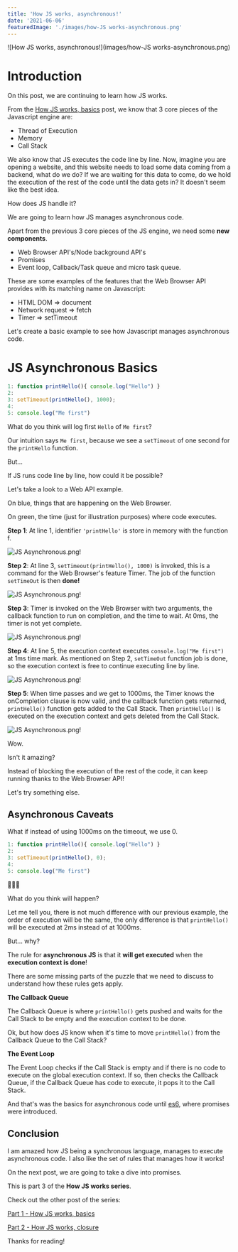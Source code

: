 ```yaml
---
title: 'How JS works, asynchronous!'
date: '2021-06-06'
featuredImage: './images/how-JS works-asynchronous.png'
---
```


![How JS works, asynchronous!](images/how-JS works-asynchronous.png)

# Introduction

On this post, we are continuing to learn how JS works. 

From the [How JS works, basics](https://danielgg.com/how-javascript-works-basically//)
post, we know that 3 core pieces of the Javascript engine are:

-   Thread of Execution
-   Memory
-   Call Stack

We also know that JS executes the code line by line.
Now, imagine you are opening a website, and this website needs to load some data coming from a backend, what do we do?
If we are waiting for this data to come, do we hold the execution of the rest of the code until the data gets in?
It doesn't seem like the best idea.

How does JS handle it?

We are going to learn how JS manages asynchronous code.

Apart from the previous 3 core pieces of the JS engine, we need some <b>new components</b>.
- Web Browser API's/Node background API's
- Promises
- Event loop, Callback/Task queue and micro task queue.

These are some examples of the features that the Web Browser API provides with its matching name on Javascript:

- HTML DOM => document
- Network request => fetch
- Timer => setTimeout

Let's create a basic example to see how Javascript manages asynchronous code.

# JS Asynchronous Basics

```javascript
1: function printHello(){ console.log("Hello") }
2:
3: setTimeout(printHello(), 1000);
4:
5: console.log("Me first")
```

What do you think will log first `Hello` of `Me first`?

Our intuition says `Me first`, because we see a `setTimeout` of one second for the `printHello` function.

But...

If JS runs code line by line, how could it be possible?

Let's take a look to a Web API example.

On blue, things that are happening on the Web Browser.

On green, the time (just for illustration purposes) where code executes.


 
<b>Step 1</b>: At line 1, identifier `'printHello'` is store in memory with the function f.

![JS Asynchronous.png!](images/how-Javascript-handles-Asynchronous-Code1.png)


<b>Step 2</b>: At line 3, `setTimeout(printHello(), 1000)` is invoked, this is a command for the Web Browser's feature Timer. The job of the function `setTimeOut` is then <b>done!</b>

![JS Asynchronous.png!](images/how-Javascript-handles-Asynchronous-Code2.png)


<b>Step 3</b>: Timer is invoked on the Web Browser with two arguments, the callback function to run on completion, and the time to wait. At 0ms, the timer is not yet complete.

![JS Asynchronous.png!](images/how-Javascript-handles-Asynchronous-Code3.png)

<b>Step 4</b>: At line 5, the execution context executes `console.log("Me first")` at 1ms time mark. As mentioned on Step 2, `setTimeOut` function job is done, so the execution context is free to continue executing line by line.

![JS Asynchronous.png!](images/how-Javascript-handles-Asynchronous-Code4.png)


<b>Step 5</b>: When time passes and we get to 1000ms, the Timer knows the onCompletion clause is now valid, and the callback function gets returned, `printHello()` function gets added to the Call Stack.
Then `printHello()` is executed on the execution context and gets deleted from the Call Stack.

![JS Asynchronous.png!](images/how-Javascript-handles-Asynchronous-Code5.png)


Wow.

Isn't it amazing?

Instead of blocking the execution of the rest of the code, it can keep running thanks to the Web Browser API!

Let's try something else.

## Asynchronous Caveats

What if instead of using 1000ms on the timeout, we use 0.

```javascript
1: function printHello(){ console.log("Hello") }
2:
3: setTimeout(printHello(), 0);
4:
5: console.log("Me first")
```

🤯🤯🤯

What do you think will happen?

Let me tell you, there is not much difference with our previous example, the order of execution will be the same, the only difference is that `printHello()` will be executed at 2ms instead of at 1000ms.

But... why?

The rule for <b>asynchronous JS</b> is that it <b>will get executed</b> when the <b>execution context is done</b>!

There are some missing parts of the puzzle that we need to discuss to understand how these rules gets apply.

<b>The Callback Queue</b>

The Callback Queue is where `printHello()` gets pushed and waits for the Call Stack to be empty and the execution context to be done.

Ok, but how does JS know when it's time to move `printHello()` from the Callback Queue to the Call Stack?

<b>The Event Loop</b>

The Event Loop checks if the Call Stack is empty and if there is no code to execute on the global execution context. If so, then checks the Callback Queue, if the Callback Queue has code to execute, it pops it to the Call Stack.

And that's was the basics for asynchronous code until [es6](https://www.w3schools.com/js/js_es6.asp), where promises were introduced.

## Conclusion

I am amazed how JS being a synchronous language, manages to execute asynchronous code.
I also like the set of rules that manages how it works!

On the next post, we are going to take a dive into promises.

This is part 3 of the <b>How JS works series</b>.

Check out the other post of the series:

[Part 1 - How JS works, basics](https://danielgg.com/how-javascript-works-basically//)

[Part 2 - How JS works, closure](https://danielgg.com/how-javascript-works-closure/)

Thanks for reading!
